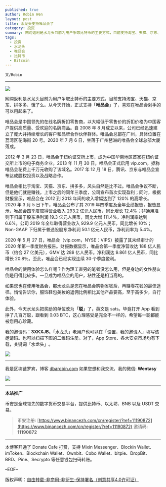```yaml
---
published: true
author: Robin Wen
layout: post
title: 水龙头支持唯品会了
category: 投资
summary: 网购返利是水龙头目前为用户争取比特币的主要方式，目前支持淘宝、天猫、京东、拼多多、饿了么。从今天开始，正式支持「唯品会」了，喜欢在唯品会剁手的可以用起来了。如果您也在使用唯品会，那水龙头是您在唯品会购物省钱后，再赚零花钱的最佳途径。悄悄告诉你，服饰鞋包美妆的返佣比例相比其他产品要高，至于高多少，自行体验。此外，今天水龙头把奖励的单位改为「聪」了，英文是 sats。毕竟打开 App 看到挣了几百万聪，跟看到 0.03 BTC，这心理感受是完全不一样的，希望每一聪都能被您用心珍藏。
tags:
  - 投资
  - 水龙头
  - 唯品会
  - 比特币
  - Bitcoin
---
```


`文/Robin`

***

![](https://cdn.dbarobin.com/6xwti1r.png)

网购返利是水龙头目前为用户争取比特币的主要方式，目前支持淘宝、天猫、京东、拼多多、饿了么。从今天开始，正式支持「**唯品会**」了，喜欢在唯品会剁手的可以用起来了。

唯品会是中国领先的在线名牌折扣零售商，以大幅低于零售价的折扣价格为中国客户提供高质量、受欢迎的名牌商品。自 2008 年 8 月成立以来，公司已经迅速建立了庞大并持续增长的客户和品牌合作伙伴群体。唯品会总部在广州，具体位置在荔湾区花海街 20 号。2020 年 7 月 6 日，坐落于广州琶洲的唯品会全球总部大厦落成。

2012 年 3 月 23 日，唯品会于纽约证交所上市，成为中国华南地区首家在纽约证交所上市的电子商务企业。2013 年 11 月 30 日，唯品会正式启用 vip.com，据称唯品会花费上千万元收购了该域名。2017 年 12 月 18 日，腾讯、京东与唯品会宣布达成股权投资以及战略合作。

唯品会相比于淘宝、天猫、京东、拼多多，风头自然是比不过。唯品会争议不断，但是他们就是赚钱。上市之后的同年三季度，公司宣布首次实现盈利；同时，根据财报显示，唯品会在 2012 到 2013 年间的收入增幅达到了 120% 的高增长。2020 年 3 月 5 日下午，唯品会公布了其 2019 年四季度及全年业绩报告，报告显示，唯品会四季度取得营业收入 293.2 亿元人民币，同比增长 12.4%；非通用准则下归属于股东净利润 19.3 亿元人民币，同比大增 111.4%，净利润率达到 6.6%。公司 2019 年全年取得营业收入 929.9 亿元人民币，同比增长 10%；Non-GAAP 下归属于普通股股东净利润 50.1 亿元人民币，净利润率为 5.4%。

2020 年 5 月 27 日，唯品会（vip.com，NYSE：VIPS）披露了其未经审计的 2020 年第一季度财务报告。财报数据显示，唯品会第一季度净营收达 188 亿人民币（约合 27 亿美元），GMV 达 289 亿人民币。净利润达 9.861 亿人民币，同比增长 20.8％。至此，唯品会已经实现连续 30 个季度盈利。

唯品会的使用体验怎么样呢？作为理工直男的笔者没怎么用，但是身边的女性朋友倒是用得比较多。一旦成为唯品会的用户，粘性还是相当高的。

如果您也在使用唯品会，那水龙头是您在唯品会购物省钱后，再赚零花钱的最佳途径。悄悄告诉你，服饰鞋包美妆的返佣比例相比其他产品要高，至于高多少，自行体验。

此外，今天水龙头把奖励的单位改为「**聪**」了，英文是 sats。毕竟打开 App 看到挣了几百万聪，跟看到 0.03 BTC，这心理感受是完全不一样的，希望每一聪都能被您用心珍藏。

我的邀请码：**3XKXJB**。「水龙头」老用户也可以在「设置，我的邀请人」填写该邀请码。​也可以扫描​下图的二维码注册。​对了，App Store、各大安卓市场均有下载，关键词「水龙头」​。​

![](https://cdn.dbarobin.com/kwdjijt.png)

***

我是区块链罗宾，博客 [dbarobin.com](https://dbarobin.com/)
如果您想和我交流，我的微信: **Wentasy**

![](https://cdn.dbarobin.com/v4yywe2.png)

***

**本站推广**

币安是全球领先的数字货币交易平台，提供比特币、以太坊、BNB 以及 USDT 交易。

> 币安注册: [https://www.binancezh.com/cn/register/?ref=11190872](https://www.binancezh.com/cn/register/?ref=11190872)
> 邀请码: **11190872**

***

本博客开通了 Donate Cafe 打赏，支持 Mixin Messenger、Blockin Wallet、imToken、Blockchain Wallet、Ownbit、Cobo Wallet、bitpie、DropBit、BRD、Pine、Secrypto 等任意钱包扫码转账。

<center>
    <div class="--donate-button"
         data-button-id="f8b9df0d-af9a-460d-8258-d3f435445075"
    ></div>
</center>

–EOF–

版权声明：[自由转载-非商用-非衍生-保持署名（创意共享4.0许可证）](http://creativecommons.org/licenses/by-nc-nd/4.0/deed.zh)